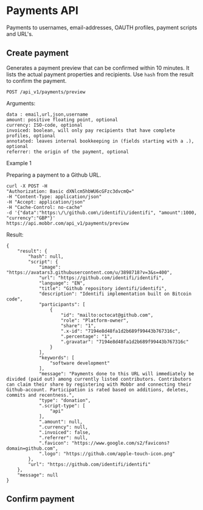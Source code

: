 Payments API
============

Payments to usernames, email-addresses, OAUTH profiles, payment scripts and URL's. 

Create payment
--------------

Generates a payment preview that can be confirmed within 10 minutes. It lists the actual payment properties and recipients. Use `hash` from the result to confirm the payment.

    POST /api_v1/payments/preview

Arguments:

    data : email,url,json,username
    amount: positive floating point, optional
    currency: ISO-code, optional
    invoiced: boolean, will only pay recipients that have complete profiles, optional
    annotated: leaves internal bookkeeping in (fields starting with a .), optional
    referrer: the origin of the payment, optional

Example 1

Preparing a payment to a Github URL.

    curl -X POST -H 
    "Authorization: Basic dXNlcm5hbWU6cGFzc3dvcmQ=" 
    -H "Content-Type: application/json" 
    -H "Accept: application/json" 
    -H "Cache-Control: no-cache" 
    -d '{"data":"https:\/\/github.com\/identifi\/identifi", "amount":1000, "currency":"GBP"}' 
    https://api.mobbr.com/api_v1/payments/preview

Result:

    {
        "result": {
            "hash": null,
            "script": {
                "image": "https://avatars3.githubusercontent.com/u/3898718?v=3&s=400",
                "url": "https://github.com/identifi/identifi",
                "language": "EN",
                "title": "Github repository identifi/identifi",
                "description": "Identifi implementation built on Bitcoin code",
                "participants": [
                    {
                        "id": "mailto:octocat@github.com",
                        "role": "Platform-owner",
                        "share": "1",
                        ".x-id": "7194e8d48fa1d2b689f99443b767316c",
                        ".percentage": "1",
                        ".gravatar": "7194e8d48fa1d2b689f99443b767316c"
                    }
                ],
                "keywords": [
                    "software development"
                ],
                "message": "Payments done to this URL will immediately be divided (paid out) among currently listed contributors. Contributors can claim their share by registering with Mobbr and connecting their Github-account. Participation is rated based on additions, deletes, commits and recentness.",
                "type": "donation",
                ".script-type": [
                    "api"
                ],
                ".amount": null,
                ".currency": null,
                ".invoiced": false,
                ".referrer": null,
                ".favicon": "https://www.google.com/s2/favicons?domain=github.com",
                ".logo": "https://github.com/apple-touch-icon.png"
            },
            "url": "https://github.com/identifi/identifi"
        },
        "message": null
    }

Confirm payment
---------------

